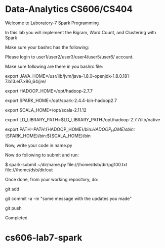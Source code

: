 # Data-Analytics CS606/CS404

Welcome to Laboratory-7 Spark Programming

In this lab you will implement the Bigram, Word Count, and Clustering with Spark

Make sure your bashrc has the following:


Please login to user1/user2/user3/user4/user5/user6/ account.

Make sure following are there in you bashrc file:

export JAVA_HOME=/usr/lib/jvm/java-1.8.0-openjdk-1.8.0.181-7.b13.el7.x86_64/jre/

export HADOOP_HOME=/opt/hadoop-2.7.7

export SPARK_HOME=/opt/spark-2.4.4-bin-hadoop2.7

export SCALA_HOME=/opt/scala-2.11.12

export LD_LIBRARY_PATH=$LD_LIBRARY_PATH:/opt/hadoop-2.7.7/lib/native

export PATH=${PATH}:${HADOOP_HOME}/bin:${HADOOP_HOME}/sbin:${SPARK_HOME}/bin:${SCALA_HOME}/bin

Now, write your code in name.py

Now do following to submit and run: 

$ spark-submit ~/dir/name.py file:///home/dsb/dir/pg100.txt file:///home/dsb/dir/out

Once done, from your working repository, do:

git add

git commit -a -m "some message with the updates you made"

git push

Completed
# cs606-lab7-spark

